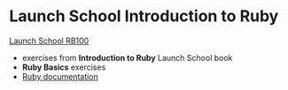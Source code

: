 # Launch School Introduction to Ruby

[Launch School RB100](https://launchschool.com/books/ruby)

- exercises from **Introduction to Ruby** Launch School book
- **Ruby Basics** exercises
- [Ruby documentation](https://ruby-doc.org)